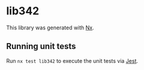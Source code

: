 # lib342

This library was generated with [Nx](https://nx.dev).


## Running unit tests

Run `nx test lib342` to execute the unit tests via [Jest](https://jestjs.io).


